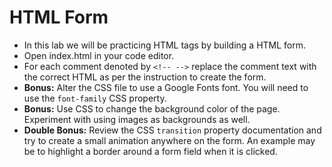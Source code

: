 # HTML Form

- In this lab we will be practicing HTML tags by building a HTML form.
- Open index.html in your code editor.
- For each comment denoted by `<!-- -->` replace the comment text with the correct HTML as per the instruction to create the form.
- **Bonus:** Alter the CSS file to use a Google Fonts font. You will need to use the `font-family` CSS property.
- **Bonus:** Use CSS to change the background color of the page. Experiment with using images as backgrounds as well.
- **Double Bonus:** Review the CSS `transition` property documentation and try to create a small animation anywhere on the form. An example may be to highlight a border around a form field when it is clicked.